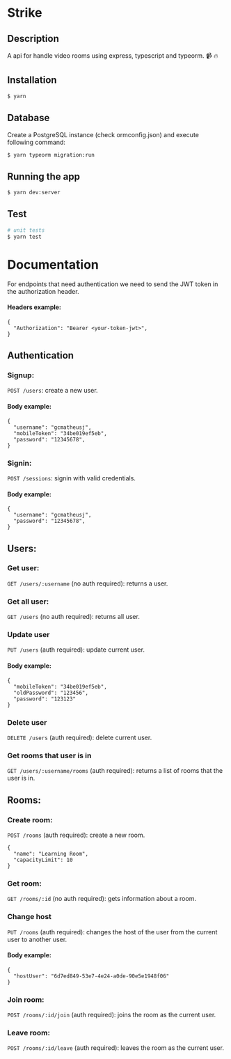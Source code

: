 # Strike

## Description

A api for handle video rooms using express, typescript and typeorm. 📹 🔥

## Installation

```bash
$ yarn
```

## Database
Create a PostgreSQL instance (check ormconfig.json) and execute following command:

```bash
$ yarn typeorm migration:run
```

## Running the app

```bash
$ yarn dev:server
```

## Test

```bash
# unit tests
$ yarn test
```

# Documentation

For endpoints that need authentication we need to send the JWT token in the authorization header.

#### Headers example:

```
{
  "Authorization": "Bearer <your-token-jwt>",
}
```

## Authentication

### Signup:

`POST /users`: create a new user.

#### Body example:

```
{
  "username": "gcmatheusj",
  "mobileToken": "34be019ef5eb",
  "password": "12345678",
}
```

### Signin:

`POST /sessions`: signin with valid credentials.

#### Body example:

```
{
  "username": "gcmatheusj",
  "password": "12345678",
}
```

## Users:

### Get user:

`GET /users/:username` (no auth required): returns a user.


### Get all user:

`GET /users` (no auth required): returns all user.


### Update user

`PUT /users` (auth required): update current user.

#### Body example:

```
{
  "mobileToken": "34be019ef5eb",
  "oldPassword": "123456",
  "password": "123123"
}
```

### Delete user

`DELETE /users` (auth required): delete current user.

### Get rooms that user is in

`GET /users/:username/rooms` (auth required): returns a list of rooms that the user is in.


## Rooms:

### Create room:

`POST /rooms` (auth required): create a new room.

```
{
  "name": "Learning Room",
  "capacityLimit": 10
}
```

### Get room:

`GET /rooms/:id` (no auth required): gets information about a room.


### Change host

`PUT /rooms` (auth required): changes the host of the user from the current user to another user.

#### Body example:

```
{
  "hostUser": "6d7ed849-53e7-4e24-a0de-90e5e1948f06"
}
```

### Join room:

`POST /rooms/:id/join` (auth required): joins the room as the current user.


### Leave room:

`POST /rooms/:id/leave` (auth required): leaves the room as the current user.

